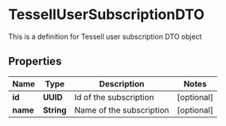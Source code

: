 

# TessellUserSubscriptionDTO

This is a definition for Tessell user subscription DTO object

## Properties

Name | Type | Description | Notes
------------ | ------------- | ------------- | -------------
**id** | **UUID** | Id of the subscription |  [optional]
**name** | **String** | Name of the subscription |  [optional]



